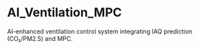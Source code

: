 # AI_Ventilation_MPC
AI-enhanced ventilation control system integrating IAQ prediction (CO₂/PM2.5) and MPC.
